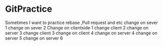 # GitPractice
Sometimes I want to practice rebase ,Pull request and etc
change on sever  1
change on sever  2
Change on clientside 1
change client 2
change on server 3
change client 3
change on client 4
change on server 4
change on server 5
change on server 6
